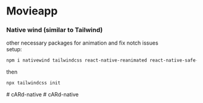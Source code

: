 # Movieapp

### Native wind (similar to Tailwind)

other necessary packages for animation and fix notch issues
<br>
setup:

```bash
npm i nativewind tailwindcss react-native-reanimated react-native-safe-area-context
```

then

```bash
npx tailwindcss init
```
#   c A R d - n a t i v e  
 #   c A R d - n a t i v e  
 